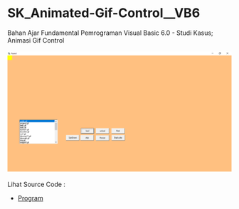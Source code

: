 # SK_Animated-Gif-Control__VB6
Bahan Ajar Fundamental Pemrograman Visual Basic 6.0 - Studi Kasus; Animasi Gif Control<br><br>
<img src="https://github.com/RizkyKhapidsyah/SK_Animated-Gif-Control__VB6/blob/main/result/001.PNG"><br><br>
Lihat Source Code : <br>
- <a href="https://github.com/RizkyKhapidsyah/SK_Animated-Gif-Control__VB6">Program</a>
